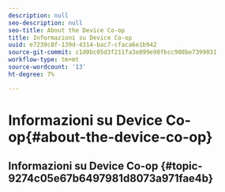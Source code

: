 ```yaml
---
description: null
seo-description: null
seo-title: About the Device Co-op
title: Informazioni su Device Co-op
uuid: e7239c8f-139d-4314-bac7-cfaca6e1b942
source-git-commit: c1d0bc05d3f211fa3e899e98fbcc908be7399031
workflow-type: tm+mt
source-wordcount: '13'
ht-degree: 7%

---
```



# Informazioni su Device Co-op{#about-the-device-co-op}

## Informazioni su Device Co-op {#topic-9274c05e67b6497981d8073a971fae4b}

